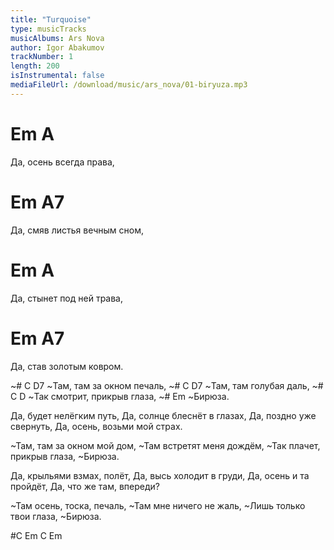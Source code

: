 ```yaml
---
title: "Turquoise"
type: musicTracks
musicAlbums: Ars Nova
author: Igor Abakumov
trackNumber: 1
length: 200
isInstrumental: false
mediaFileUrl: /download/music/ars_nova/01-biryuza.mp3
---
```


# Em                  A
Да, осень всегда права,
# Em                      A7
Да, смяв листья вечным сном,
# Em                    A
Да, стынет под ней трава,
# Em                  A7
Да, став золотым ковром.

~# C                   D7
~Там, там за окном печаль,
~# C                D7
~Там, там голубая даль,
~# C                       D
~Так смотрит, прикрыв глаза,
~#     Em
~Бирюза.

Да, будет нелёгким путь,
Да, солнце блеснёт в глазах,
Да, поздно уже свернуть,
Да, осень, возьми мой страх.

~Там, там за окном мой дом,
~Там встретят меня дождём,
~Так плачет, прикрыв глаза,
~Бирюза.

Да, крыльями взмах, полёт,
Да, высь холодит в груди,
Да, осень и та пройдёт,
Да, что же там, впереди?

~Там осень, тоска, печаль,
~Там мне ничего не жаль,
~Лишь только твои глаза,
~Бирюза.

#C Em C Em
